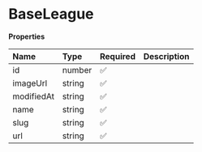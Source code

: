# BaseLeague

**Properties**

| Name       | Type   | Required | Description |
| :--------- | :----- | :------- | :---------- |
| id         | number | ✅       |             |
| imageUrl   | string | ✅       |             |
| modifiedAt | string | ✅       |             |
| name       | string | ✅       |             |
| slug       | string | ✅       |             |
| url        | string | ✅       |             |
